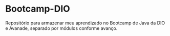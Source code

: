 # Bootcamp-DIO 
Repositório para armazenar meu aprendizado no Bootcamp de Java da DIO e Avanade, separado por módulos conforme avanço.

